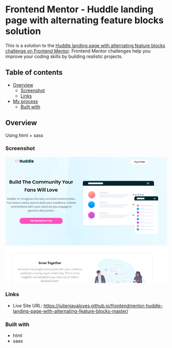 # Frontend Mentor - Huddle landing page with alternating feature blocks solution

This is a solution to the [Huddle landing page with alternating feature blocks challenge on Frontend Mentor](https://www.frontendmentor.io/challenges/huddle-landing-page-with-alternating-feature-blocks-5ca5f5981e82137ec91a5100). Frontend Mentor challenges help you improve your coding skills by building realistic projects.

## Table of contents

- [Overview](#overview)
  - [Screenshot](#screenshot)
  - [Links](#links)
- [My process](#my-process)
  - [Built with](#built-with)

## Overview

Using html + sass

### Screenshot

![ScreenShot](/images/screenshotdesktop.png?raw=true)

### Links

- Live Site URL: https://julienjavaloyes.github.io/frontendmentor-huddle-landing-page-with-alternating-feature-blocks-master/

### Built with

- html
- saas
